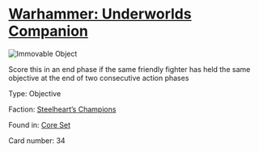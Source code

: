 # [Warhammer: Underworlds Companion](https://guidokessels.github.io/wh-underworlds)

  

![Immovable Object](https://warhammerunderworlds.com/wp-content/uploads/sites/6/2017/12/034_ENG-Immovable-Object.png)

Score this in an end phase if  the same friendly fighter has held the same objective at the end of two consecutive action phases

Type: Objective

Faction: [Steelheart’s Champions](https://guidokessels.github.io/wh-underworlds/factions/steelhearts-champions)

Found in: [Core Set](https://guidokessels.github.io/wh-underworlds/locations/core-set)

Card number: 34
